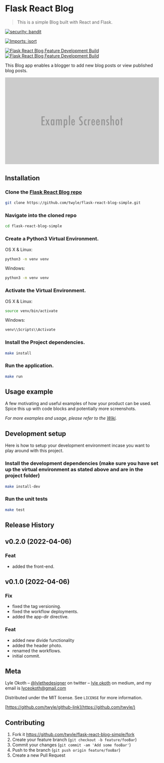 # Flask React Blog
> This is a simple Blog built with React and Flask.

[![security: bandit][bandit-image]][bandit-url]

[![Imports: isort][isort-image]][isort-url]

[![Flask React Blog Feature Development Build][feature-development-image]][feature-development-url]
[![Flask React Blog Feature Development Build](https://github.com/twyle/flask-react-blog-simple/actions/workflows/feature-development-workflow.yml/badge.svg?branch=feature%2Fworkflows)](https://github.com/twyle/flask-react-blog-simple/actions/workflows/feature-development-workflow.yml)

This Blog app enables a blogger to add new blog posts or view published blog posts.

![](header.png)

## Installation

### Clone the [Flask React Blog repo](https://github.com/twyle/flask-react-blog-simple.git)

```sh
git clone https://github.com/twyle/flask-react-blog-simple.git
```

### Navigate into the cloned repo

```sh
cd flask-react-blog-simple
```

### Create a Python3 Virtual Environment.

OS X & Linux:

```sh
python3 -m venv venv
```

Windows:

```sh
python3 -m venv venv
```

### Activate the Virtual Environment.

OS X & Linux:

```sh
source venv/bin/activate
```

Windows:

```sh
venv\\Scripts\\Activate
```

### Install the Project dependencies.

```sh
make install
```

### Run the application.

```sh
make run
```

## Usage example

A few motivating and useful examples of how your product can be used. Spice this up with code blocks and potentially more screenshots.

_For more examples and usage, please refer to the [Wiki][wiki]._

## Development setup

Here is how to setup your development environment incase you want to play around with this project.

### Install the development dependencies (make sure you have set up the virtual environment as stated above and are in the project folder)

```sh
make install-dev
```

### Run the unit tests

```sh
make test
```

## Release History

## v0.2.0 (2022-04-06)

### Feat

- added the front-end.

## v0.1.0 (2022-04-06)

### Fix

- fixed the tag versioning.
- fixed the workflow deployments.
- added the app-dir directive.

### Feat

- added new divide functionality
- added the header photo.
- renamed the workflows.
- initial commit.


## Meta

Lyle Okoth – [@lylethedesigner](https://twitter.com/lylethedesigner) on twitter – [lyle okoth](https://medium.com/@lyle-okoth) on medium, and my email is lyceokoth@gmail.com

Distributed under the MIT license. See ``LICENSE`` for more information.

[https://github.com/twyle/github-link](https://github.com/twyle/)

## Contributing

1. Fork it https://github.com/twyle/flask-react-blog-simple/fork
2. Create your feature branch (`git checkout -b feature/fooBar`)
3. Commit your changes (`git commit -am 'Add some fooBar'`)
4. Push to the branch (`git push origin feature/fooBar`)
5. Create a new Pull Request

<!-- Markdown link & img dfn's -->
[npm-image]: https://img.shields.io/npm/v/datadog-metrics.svg?style=flat-square
[npm-url]: https://npmjs.org/package/datadog-metrics
[npm-downloads]: https://img.shields.io/npm/dm/datadog-metrics.svg?style=flat-square
[travis-image]: https://img.shields.io/travis/dbader/node-datadog-metrics/master.svg?style=flat-square
[travis-url]: https://travis-ci.org/dbader/node-datadog-metrics
[wiki]: https://github.com/yourname/yourproject/wiki
[bandit-image]: https://img.shields.io/badge/security-bandit-yellow.svg
[bandit-url]: https://github.com/PyCQA/bandit
[isort-image]: https://img.shields.io/badge/%20imports-isort-%231674b1?style=flat&labelColor=ef8336
[isort-url]: https://pycqa.github.io/isort/

[feature-development-image]: https://img.shields.io/badge/security-bandit-yellow.svg
[feature-development-url]: https://github.com/PyCQA/bandit